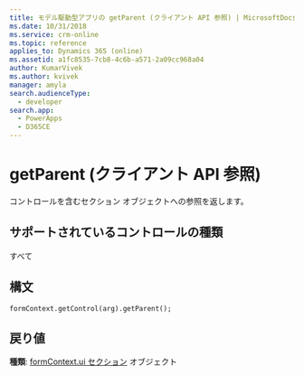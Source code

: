 ```yaml
---
title: モデル駆動型アプリの getParent (クライアント API 参照) | MicrosoftDocs
ms.date: 10/31/2018
ms.service: crm-online
ms.topic: reference
applies_to: Dynamics 365 (online)
ms.assetid: a1fc8535-7cb8-4c6b-a571-2a09cc968a04
author: KumarVivek
ms.author: kvivek
manager: amyla
search.audienceType:
  - developer
search.app:
  - PowerApps
  - D365CE
---
```

# <a name="getparent-client-api-reference"></a>getParent (クライアント API 参照)



コントロールを含むセクション オブジェクトへの参照を返します。 

## <a name="control-types-supported"></a>サポートされているコントロールの種類

すべて

## <a name="syntax"></a>構文

`formContext.getControl(arg).getParent();`

## <a name="return-value"></a>戻り値

**種類**: [formContext.ui セクション](../formContext-ui-sections.md) オブジェクト


